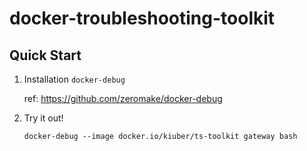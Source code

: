 # docker-troubleshooting-toolkit

## Quick Start

1. Installation `docker-debug`

    ref: https://github.com/zeromake/docker-debug

1. Try it out!

    `docker-debug --image docker.io/kiuber/ts-toolkit gateway bash`
